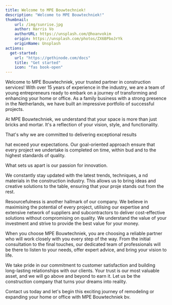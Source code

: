 ```yaml
---
title: Welcome to MPE Bouwtechniek!
description: "Welcome to MPE Bouwtechniek!"
thumbnail:
    url: /img/sunrise.jpg
    author: Harris Vo
    authorURL: https://unsplash.com/@hoanvokim
    origin: https://unsplash.com/photos/ZX6BPboJrYk
    originName: Unsplash
actions:
  get-started:
    url: "https://gethinode.com/docs"
    title: "Get started"
    icon: "fas book-open"
---
```

Welcome to MPE Bouwtechniek, your trusted partner in construction services! With over 15 years of experience in the industry, we are a team of young entrepreneurs ready to embark on a journey of transforming and enhancing your home or office. As a family business with a strong presence in the Netherlands, we have built an impressive portfolio of successful projects.

At MPE Bouwtechniek, we understand that your space is more than just bricks and mortar. It's a reflection of your vision, style, and functionality.

That's why we are committed to delivering exceptional results

hat exceed your expectations. Our goal-oriented approach ensure that every project we undertake is completed on time, within bud and to the highest standards of quality.

What sets us apart is our passion for innovation.

We constantly stay updated with the latest trends, techniques, a nd materials in the construction industry. This allows us to bring ideas and creative solutions to the table, ensuring that your proje stands out from the rest.

Resourcefulness is another hallmark of our company. We believe in maximising the potential of every project, utilising our expertise and extensive network of suppliers and subcontractors to deliver cost-effective solutions without compromising on quality. We understand the value of your investment and strive to provide the best value for your money.

When you choose MPE Bouwtechniek, you are choosing a reliable partner who will work closely with you every step of the way. From the initial consultation to the final touches, our dedicated team of professionals will be there to listen to your needs, offer expert advice, and bring your vision to life.

We take pride in our commitment to customer satisfaction and building long-lasting relationships with our clients. Your trust is our most valuable asset, and we will go above and beyond to earn it. Let us be the construction company that turns your dreams into reality.

Contact us today and let's begin this exciting journey of remodeling or expanding your home or office with MPE Bouwtechniek bv.
